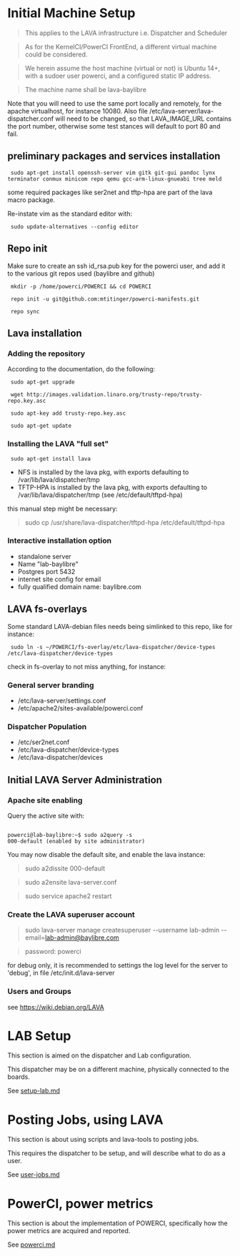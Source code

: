 # Initial Machine Setup #

> This applies to the LAVA infrastructure i.e. Dispatcher and Scheduler

> As for the KernelCI/PowerCI FrontEnd, a different virtual machine could be considered.

> We herein assume the host machine (virtual or not) is Ubuntu 14+, with a sudoer user powerci, and a configured static IP address.

> The machine name shall be lava-baylibre

Note that you will need to use the same port locally and remotely, for the apache virtualhost, for instance
10080. Also file /etc/lava-server/lava-dispatcher.conf will need to be changed, so that LAVA_IMAGE_URL contains the port number,
otherwise some test stances will default to port 80 and fail.


## preliminary packages and services installation ##

` sudo apt-get install openssh-server vim gitk git-gui pandoc lynx terminator conmux minicom repo qemu gcc-arm-linux-gnueabi tree meld`

some required packages like ser2net and tftp-hpa are part of
the lava macro package.

Re-instate vim as the standard editor with:

` sudo update-alternatives --config editor`


## Repo init ##

Make sure to create an ssh id_rsa.pub key for the powerci user, and add it to the various git repos used (baylibre and github)

` mkdir -p /home/powerci/POWERCI && cd POWERCI`

` repo init -u git@github.com:mtitinger/powerci-manifests.git`

` repo sync`

## Lava installation ##

### Adding the repository ###

According to the documentation, do the following:

` sudo apt-get upgrade`

` wget http://images.validation.linaro.org/trusty-repo/trusty-repo.key.asc`

` sudo apt-key add trusty-repo.key.asc`

` sudo apt-get update`

### Installing the LAVA "full set" ###

` sudo apt-get install lava`

 * NFS          is installed by the lava pkg, with exports defaulting to /var/lib/lava/dispatcher/tmp
 * TFTP-HPA     is installed by the lava pkg, with exports defaulting to /var/lib/lava/dispatcher/tmp
(see /etc/default/tftpd-hpa)

this manual step might be necessary:

> sudo cp /usr/share/lava-dispatcher/tftpd-hpa /etc/default/tftpd-hpa

### Interactive installation option ###
 * standalone server
 * Name "lab-baylibre"
 * Postgres port 5432
 * internet site config for email
 * fully qualified domain name: baylibre.com

##  LAVA fs-overlays ##

Some standard LAVA-debian files needs being simlinked to this repo, like for instance:

` sudo ln -s ~/POWERCI/fs-overlay/etc/lava-dispatcher/device-types /etc/lava-dispatcher/device-types`

check in fs-overlay to not miss anything, for instance:

### General server branding ###

 * /etc/lava-server/settings.conf
 * /etc/apache2/sites-available/powerci.conf

### Dispatcher Population ###

 * /etc/ser2net.conf
 * /etc/lava-dispatcher/device-types
 * /etc/lava-dispatcher/devices

## Initial LAVA Server Administration ##

### Apache site enabling

Query the active site with:

<code>
powerci@lab-baylibre:~$ sudo a2query -s
000-default (enabled by site administrator)
</code>

You may now disable the default site, and enable the lava instance:

> sudo a2dissite 000-default

> sudo a2ensite lava-server.conf

> sudo service apache2 restart

### Create the LAVA superuser account ###

> sudo lava-server manage createsuperuser --username lab-admin --email=lab-admin@baylibre.com

> password: powerci

for debug only, it is recommended to settings the log level for the server
to 'debug', in file /etc/init.d/lava-server

### Users and Groups ###

see <https://wiki.debian.org/LAVA>

# LAB Setup #

 This section is aimed on the dispatcher and Lab configuration.
 
 This dispatcher may be on a different machine, physically connected to the boards.

 See [setup-lab.md](docs/setup-lab.md)

# Posting Jobs, using LAVA #

 This section is about using scripts and lava-tools to posting jobs.

 This requires the dispatcher to be setup, and will describe what to do as a user.

 See [user-jobs.md](docs/user-jobs.md)

# PowerCI, power metrics #

This section is about the implementation of POWERCI, specifically
how the power metrics are acquired and reported.

See [powerci.md](docs/powerci.md)

